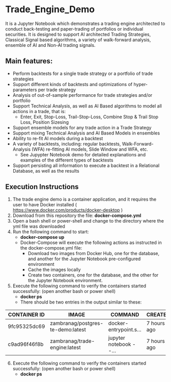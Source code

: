 # Trade_Engine_Demo
It is a Jupyter Notebook which demonstrates a trading engine architected to conduct back-testing and paper-trading of portfolios or individual securities. It is designed to support AI architected Trading Strategies, Classical Signal based algorithms, a variety of walk-forward analysis, ensemble of AI and Non-AI trading signals.

## Main features:
   - Perform backtests for a single trade strategy or a portfolio of trade strategies
   - Support different kinds of backtests and optimizations of hyper-parameters per trade strategy
   - Analysis of out-of-sample performance for trade strategies and/or portfolio
   - Support Technical Analysis, as well as AI Based algorithms to model all actions in a trade, that is:
      - Enter, Exit, Stop-Loss, Trail-Stop-Loss, Combine Stop & Trail Stop Loss, Position Sizesing
   - Support ensemble models for any trade action in a Trade Strategy
   - Support mixing Technical Analysis and AI Based Models in ensembles
   - Ability to re-fit AI models during a backtest
   - A variety of backtests, including: regular backtests, Walk-Forward-Analysis (WFA) re-fitting AI models, Slide Window and WFA, etc. 
      - See Jupypter Notebook demo for detailed explanations and examples of the different types of backtests 
   - Support persisting all information to execute a backtest in a Relational Database, as well as the results

## Execution Instructions

   1. The trade engine demo is a container application, and it requires the user to have Docker installed ( https://www.docker.com/products/docker-desktop )
   2. Download from this repository the file: **docker-compose.yml**
   3. Open a bash shell or power-shell and change to the directory where the yml file was downloaded
   4. Run the following command to start:
      - **docker-compose up**
      - Docker-Compose will execute the following actions as instructed in the docker-compose.yml file:
         - Download two images from Docker Hub, one for the database, and another for the Jupyter Notebook pre-configured environment
         - Cache the images locally
         - Create two containers, one for the database, and the other for the Jupyter Notebook environment. 
   5. Execute the following command to verify the containers started successfully: (open another bash or power shell)
      - **docker ps**
      - There should be two entries in the output similar to these:
      
| CONTAINER ID | IMAGE                           |     COMMAND           |   CREATED  |  STATUS    |     PORTS            |      NAMES                   |
| ------------ | ------------------------------- | ----------------------| -----------| ---------- | ---------------------| ---------------------------- |
| 9fc95325dc69 | zambranag/postgres-te-demo:latest| docker-entrypoint.s… | 7 hours ago| Up 7 hours| 0.0.0.0:7778->5432/tcp| deployment-postgress_db_1    |
| c9ad96f46f8b | zambranag/trade-engine:latest    | jupyter notebook --… | 7 hours ago| Up 7 hours| 0.0.0.0:8880->8888/tcp| deployment-trade_engine_jn_1 |

   6. Execute the following command to verify the containers started successfully: (open another bash or power shell)
      - **docker ps**
